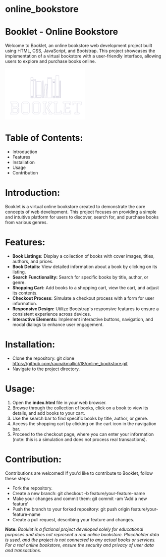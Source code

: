 # online_bookstore

# Booklet - Online Bookstore
Welcome to Booklet, an online bookstore web development project built using HTML, CSS, JavaScript, and Bootstrap. This project showcases the implementation of a virtual bookstore with a user-friendly interface, allowing users to explore and purchase books online.

![GitHub Logo](https://github.com/raunakmallick18/online_bookstore/blob/main/logo2.png)


# Table of Contents:
- Introduction
- Features
- Installation
- Usage
- Contribution

# Introduction:
Booklet is a virtual online bookstore created to demonstrate the core concepts of web development. This project focuses on providing a simple and intuitive platform for users to discover, search for, and purchase books from various genres.

# Features:
- **Book Listings:** Display a collection of books with cover images, titles, authors, and prices.
- **Book Details:** View detailed information about a book by clicking on its listing.
- **Search Functionality:** Search for specific books by title, author, or genre.
- **Shopping Cart:** Add books to a shopping cart, view the cart, and adjust its contents.
- **Checkout Process:** Simulate a checkout process with a form for user information.
- **Responsive Design:** Utilize Bootstrap's responsive features to ensure a consistent experience across devices.
- **Interactive Elements:** Implement interactive buttons, navigation, and modal dialogs to enhance user engagement.

# Installation:
- Clone the repository: git clone https://github.com/raunakmallick18/online_bookstore.git
- Navigate to the project directory.

# Usage:
1. Open the **index.html** file in your web browser.
2. Browse through the collection of books, click on a book to view its details, and add books to your cart.
3. Use the search bar to find specific books by title, author, or genre.
4. Access the shopping cart by clicking on the cart icon in the navigation bar.
5. Proceed to the checkout page, where you can enter your information (note: this is a simulation and does not process real transactions).

# Contribution:
Contributions are welcomed! If you'd like to contribute to Booklet, follow these steps:
- Fork the repository.
- Create a new branch: git checkout -b feature/your-feature-name
- Make your changes and commit them: git commit -am 'Add a new feature'
- Push the branch to your forked repository: git push origin feature/your-feature-name
- Create a pull request, describing your feature and changes.

**Note:** *Booklet is a fictional project developed solely for educational purposes and does not represent a real online bookstore. Placeholder data is used, and the project is not connected to any actual books or services. For a real online bookstore, ensure the security and privacy of user data and transactions.*
